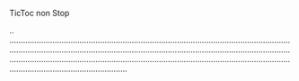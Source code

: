 TicToc non Stop

..
........................................................................................................................................................................................................................................................................................................................................................................................................................................
